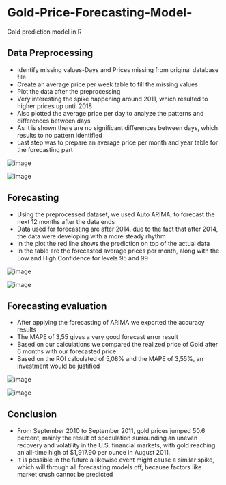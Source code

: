 # Gold-Price-Forecasting-Model-
Gold prediction model in R

## Data Preprocessing

- Identify missing values-Days and Prices missing from original database file
- Create an average price per week table to fill the missing values
- Plot the data after the preprocessing
- Very interesting the spike happening around 2011, which resulted to higher prices up until 2018
- Also plotted the average price per day to analyze the patterns and differences between days
- As it is shown there are no significant differences between days, which results to no pattern identified
- Last step was to prepare an average price per month and year table for the forecasting part

![image](https://user-images.githubusercontent.com/82097084/166111172-806adcda-8473-4f48-b0a2-952b89e00686.png)

![image](https://user-images.githubusercontent.com/82097084/166111210-8653f125-81b5-4019-9158-64c24ee53a10.png)

## Forecasting

- Using the preprocessed dataset, we used Auto ARIMA, to forecast the next 12 months after the data ends
- Data used for forecasting are after 2014, due to the fact that after 2014, the data were developing with a more steady rhythm
- In the plot the red line shows the prediction on top of the actual data
- In the table are the forecasted average prices per month, along with the Low and High Confidence for levels 95 and 99

![image](https://user-images.githubusercontent.com/82097084/166111237-7740028b-393c-4271-9189-f9c5a6fa78ca.png)

![image](https://user-images.githubusercontent.com/82097084/166111275-a3009e32-2b91-4b89-80ca-f89de6960181.png)

## Forecasting evaluation

- After applying the forecasting of ARIMA we exported the accuracy results
- The MAPE of 3,55 gives a very good forecast error result
- Based on our calculations we compared the realized price of Gold after 6 months with our forecasted price
- Based on the ROI calculated of 5,08% and the MAPE of 3,55%, an investment would be justified

![image](https://user-images.githubusercontent.com/82097084/166111397-f460c60d-e594-470b-b8c2-039b1429489f.png)

![image](https://user-images.githubusercontent.com/82097084/166111444-d32ae552-2dfb-4311-980b-c56662ec0a43.png)

## Conclusion 

- From September 2010 to September 2011, gold prices jumped 50.6 percent, mainly the result of speculation surrounding an uneven recovery and volatility in the U.S. financial markets, with gold reaching an all-time high of $1,917.90 per ounce in August 2011.
- It is possible in the future a likewise event might cause a similar spike, which will through all forecasting models off, because factors like market crush cannot be predicted



